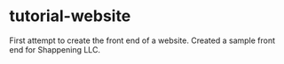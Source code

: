 # tutorial-website

First attempt to create the front end of a website. 
  Created a sample front end for Shappening LLC.
